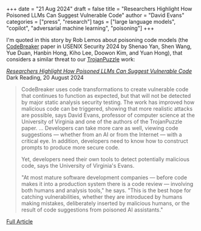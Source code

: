 +++
date = "21 Aug 2024"
draft = false
title = "Researchers Highlight How Poisoned LLMs Can Suggest Vulnerable Code"
author = "David Evans"
categories = ["press", "research"]
tags = ["large language models", "copilot", "adversarial machine learning", "poisoning"]
+++

I'm quoted in this story by Rob Lemos about poisoning code models (the [CodeBreaker](https://www.usenix.org/conference/usenixsecurity24/presentation/yan) paper in USENIX Security 2024 by Shenao Yan, Shen Wang, Yue Duan, Hanbin Hong, Kiho Lee, Doowon Kim, and Yuan Hong), that considers a similar threat to our [TrojanPuzzle](https://uvasrg.github.io/trojan-puzzle-attack-trains-ai-assistants-into-suggesting-malicious-code/) work:

[_Researchers Highlight How Poisoned LLMs Can Suggest Vulnerable Code_](https://www.darkreading.com/application-security/researchers-turn-code-completion-llms-into-attack-tools)  
Dark Reading, 20 August 2024  

<blockquote>
CodeBreaker uses code transformations to create vulnerable code that continues to function as expected, but that will not be detected by major static analysis security testing. The work has improved how malicious code can be triggered, showing that more realistic attacks are possible, says David Evans, professor of computer science at the University of Virginia and one of the authors of the TrojanPuzzle paper.
...
Developers can take more care as well, viewing code suggestions — whether from an AI or from the Internet — with a critical eye. In addition, developers need to know how to construct prompts to produce more secure code.

Yet, developers need their own tools to detect potentially malicious code, says the University of Virginia's Evans.

"At most mature software development companies — before code makes it into a production system there is a code review — involving both humans and analysis tools," he says. "This is the best hope for catching vulnerabilities, whether they are introduced by humans making mistakes, deliberately inserted by malicious humans, or the result of code suggestions from poisoned AI assistants."
</blockquote>

[Full Article](https://www.darkreading.com/application-security/researchers-turn-code-completion-llms-into-attack-tools)


